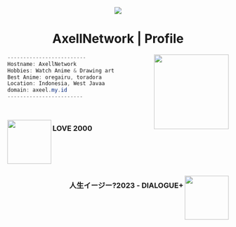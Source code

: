 <html>
 <body>
<div class="info">
<p align ="center">
 <img src= "https://files.catbox.moe/h73x0c.jpg" witdh = "100px"></img>
</p>
  <h1 align="center">AxellNetwork | Profile</h1>
  
  <img src="https://media1.tenor.com/m/SpCx20fAxhgAAAAC/chika-dance.gif" align = "right" width = "170"></img>
  <p width = "40">
   
```csharp
-------------------------
Hostname: AxellNetwork
Hobbies: Watch Anime & Drawing art
Best Anime: oregairu, toradora
Location: Indonesia, West Javaa
domain: axeel.my.id
------------------------
```

</p>
</div>
<div class="music">
  <br
<br>
<p align="left"> 
 <a src="https://music.youtube.com/watch?v=oXZcuHIR5ko&si=EZ6TsHwvDBPlOGIO">
   <img src="https://lh3.googleusercontent.com/bZvM_5-TNxqVgcARVyglarPZHbWY9b9y4lPVuaj6cPp_WesnTs4VhJAXHyGsk-Bifs21awV4UT4OZsVC=w544-h544-l90-rj" width="100" align="left">
    </img>
   </a>
   <h3 align="left">LOVE 2000</h3>
   </p>
  <br>
  <br>
  <br>
 <br>
<p align="right">
  <a href="https://music.youtube.com/watch?v=ObvC7QEuqXY&si=wJB35BViP_wAKep9">
        <img src="https://lh3.googleusercontent.com/afOSAk2LNeVuemP8xalxWIAo7D1ZCb6LJlNaw5Dxe7nliR-WCtarbsr7Hm4U7Myn38bYS1eLWWXtstIWMg=w544-h544-l90-rj" width = "100" align="right"></img>
      </a>
        <h3 align="right">人生イージー?2023 - DIALOGUE+</h3>
     </p>
   </div>
 </body>
</html>
